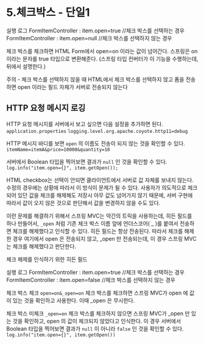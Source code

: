 # 5.체크박스 - 단일1

실행 로그
FormItemController : item.open=true //체크 박스를 선택하는 경우
FormItemController : item.open=null //체크 박스를 선택하지 않는 경우

체크 박스를 체크하면 HTML Form에서 open=on 이라는 값이 넘어간다. 스프링은 on 이라는 문자를
true 타입으로 변환해준다. (스프링 타입 컨버터가 이 기능을 수행하는데, 뒤에서 설명한다.)

주의 - 체크 박스를 선택하지 않을 때
HTML에서 체크 박스를 선택하지 않고 폼을 전송하면 open 이라는 필드 자체가 서버로 전송되지 않는다

## HTTP 요청 메시지 로깅
HTTP 요청 메시지를 서버에서 보고 싶으면 다음 설정을 추가하면 된다.
`application.properties`
`logging.level.org.apache.coyote.http11=debug`

HTTP 메시지 바디를 보면 `open` 의 이름도 전송이 되지 않는 것을 확인할 수 있다.
`itemName=itemA&price=10000&quantity=10`

서버에서 Boolean 타입을 찍어보면 결과가 `null` 인 것을 확인할 수 있다.
`log.info("item.open={}", item.getOpen());`

HTML checkbox는 선택이 안되면 클라이언트에서 서버로 값 자체를 보내지 않는다. 수정의 경우에는
상황에 따라서 이 방식이 문제가 될 수 있다. 사용자가 의도적으로 체크되어 있던 값을 체크를 해제해도
저장시 아무 값도 넘어가지 않기 때문에, 서버 구현에 따라서 값이 오지 않은 것으로 판단해서 값을 변경하지
않을 수도 있다.

이런 문제를 해결하기 위해서 스프링 MVC는 약간의 트릭을 사용하는데, 히든 필드를 하나 만들어서,
`_open` 처럼 기존 체크 박스 이름 앞에 언더스코어( _ )를 붙여서 전송하면 체크를 해제했다고 인식할 수
있다. 히든 필드는 항상 전송된다. 따라서 체크를 해제한 경우 여기에서 open 은 전송되지 않고, _open 만
전송되는데, 이 경우 스프링 MVC는 체크를 해제했다고 판단한다.

체크 해제를 인식하기 위한 히든 필드
<input type="hidden" name="_open" value="on"/>

실행 로그
FormItemController : item.open=true //체크 박스를 선택하는 경우
FormItemController : item.open=false //체크 박스를 선택하지 않는 경우

체크 박스 체크
`open=on&_open=on`
체크 박스를 체크하면 스프링 MVC가 open 에 값이 있는 것을 확인하고 사용한다. 이때 _open 은
무시한다.

체크 박스 미체크
`_open=on`
체크 박스를 체크하지 않으면 스프링 MVC가 _open 만 있는 것을 확인하고, open 의 값이 체크되지
않았다고 인식한다.
이 경우 서버에서 Boolean 타입을 찍어보면 결과가 `null` 이 아니라 `false` 인 것을 확인할 수 있다.
`log.info("item.open={}", item.getOpen())`
